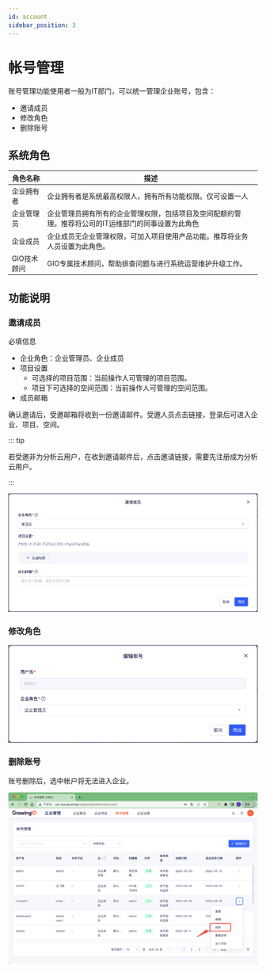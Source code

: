```yaml
---
id: account
sidebar_position: 3
---
```


# 帐号管理

账号管理功能使用者一般为IT部门，可以统一管理企业账号，包含：

* 邀请成员
* 修改角色
* 删除账号

## 系统角色

| 角色名称 | 描述 |
| ---| --- |
| 企业拥有者 | 企业拥有者是系统最高权限人，拥有所有功能权限。仅可设置一人 |
| 企业管理员 | 企业管理员拥有所有的企业管理权限，包括项目及空间配额的管理。推荐将公司的IT运维部门的同事设置为此角色
| 企业成员 | 企业成员无企业管理权限，可加入项目使用产品功能。推荐将业务人员设置为此角色。
|GIO技术顾问| GIO专属技术顾问，帮助排查问题与进行系统运营维护升级工作。

## 功能说明

### 邀请成员

必填信息

* 企业角色：企业管理员、企业成员
* 项目设置
  * 可选择的项目范围：当前操作人可管理的项目范围。
  * 项目下可选择的空间范围：当前操作人可管理的空间范围。
* 成员邮箱

确认邀请后，受邀邮箱将收到一份邀请邮件。受邀人员点击链接，登录后可进入企业、项目、空间。

::: tip

若受邀非为分析云用户，在收到邀请邮件后，点击邀请链接，需要先注册成为分析云用户。

:::

![图 8](/img/yaoqingchengyuan_account.png)  

### 修改角色

![图 9](/img/bianjizhanghao_account.png)  

### 删除账号

账号删除后，选中帐户将无法进入企业。

![图 5](/img/shanchuzhanghao_account.png)  
